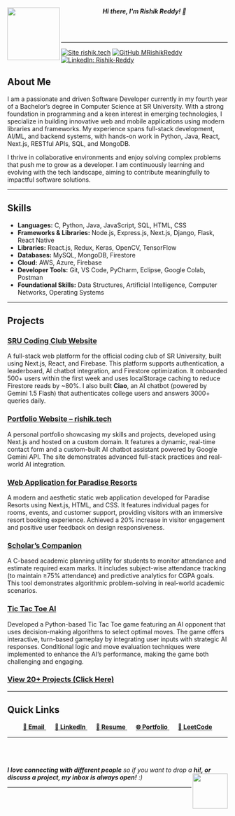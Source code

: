<br>
<p  align="center">
<img align="left" width="120" src="https://media.giphy.com/media/jaWhf74YRaDxHS3RCn/giphy.gif">
<em><b>Hi there, I'm Rishik Reddy! 👋</b></em>
</p>

<br>
<br>

---

[![Site rishik.tech](https://img.shields.io/badge/do%20visit-rishik.tech-informational)](https://www.rishik.tech/)
[![GitHub MRishikReddy](https://img.shields.io/github/followers/MRishikReddy?label=follow&style=social)](https://github.com/MRishikReddy)
[![LinkedIn: Rishik-Reddy](https://img.shields.io/badge/-rishik--reddy-blue?style=flat-square&logo=Linkedin&logoColor=white&link=https://www.linkedin.com/in/rishikreddym/)](https://www.linkedin.com/in/rishikreddym/)




## About Me
I am a passionate and driven Software Developer currently in my fourth year of a Bachelor’s degree in Computer Science at SR University. With a strong foundation in programming and a keen interest in emerging technologies, I specialize in building innovative web and mobile applications using modern libraries and frameworks. My experience spans full-stack development, AI/ML, and backend systems, with hands-on work in Python, Java, React, Next.js, RESTful APIs, SQL, and MongoDB.

I thrive in collaborative environments and enjoy solving complex problems that push me to grow as a developer. I am continuously learning and evolving with the tech landscape, aiming to contribute meaningfully to impactful software solutions.

---

## Skills

- **Languages:** C, Python, Java, JavaScript, SQL, HTML, CSS 
- **Frameworks & Libraries:** Node.js, Express.js, Next.js, Django, Flask, React Native
- **Libraries:** React.js, Redux, Keras, OpenCV, TensorFlow
- **Databases:** MySQL, MongoDB, Firestore
- **Cloud:** AWS, Azure, Firebase  
- **Developer Tools:** Git, VS Code, PyCharm, Eclipse, Google Colab, Postman 
- **Foundational Skills:** Data Structures, Artificial Intelligence, Computer Networks, Operating Systems  

---

## Projects

### [SRU Coding Club Website](https://github.com/mrishikreddy/SRU-Coding-Club-Website-RT1)
A full-stack web platform for the official coding club of SR University, built using Next.js, React, and Firebase. This platform supports authentication, a leaderboard, AI chatbot integration, and Firestore optimization. It onboarded 500+ users within the first week and uses localStorage caching to reduce Firestore reads by ~80%. I also built **Ciao**, an AI chatbot (powered by Gemini 1.5 Flash) that authenticates college users and answers 3000+ queries daily.

### [Portfolio Website – rishik.tech](https://github.com/mrishikreddy/Rishik-Tech-Portfolio-Website-RT3)
A personal portfolio showcasing my skills and projects, developed using Next.js and hosted on a custom domain. It features a dynamic, real-time contact form and a custom-built AI chatbot assistant powered by Google Gemini API. The site demonstrates advanced full-stack practices and real-world AI integration.

### [Web Application for Paradise Resorts](https://github.com/mrishikreddy/Web-Application-for-Paradise-Resorts-RT2)
A modern and aesthetic static web application developed for Paradise Resorts using Next.js, HTML, and CSS. It features individual pages for rooms, events, and customer support, providing visitors with an immersive resort booking experience. Achieved a 20% increase in visitor engagement and positive user feedback on design responsiveness.

### [Scholar’s Companion](https://github.com/mrishikreddy/Scholars-Companion-RT16)  
A C-based academic planning utility for students to monitor attendance and estimate required exam marks. It includes subject-wise attendance tracking (to maintain ≥75% attendance) and predictive analytics for CGPA goals. This tool demonstrates algorithmic problem-solving in real-world academic scenarios.

### [Tic Tac Toe AI](https://github.com/mrishikreddy/Tic-Tac-Toe-RT15)
Developed a Python-based Tic Tac Toe game featuring an AI opponent that uses decision-making algorithms to select optimal moves. The game offers interactive, turn-based gameplay by integrating user inputs with strategic AI responses. Conditional logic and move evaluation techniques were implemented to enhance the AI’s performance, making the game both challenging and engaging.

### [View 20+ Projects (Click Here)](https://github.com/mrishikreddy/Projects/tree/main)



---

## Quick Links

<p align="center">
  <span>
    <a href="mailto:malerishikreddy@gmail.com">
      <strong>📧 Email</strong>
    </a>
  </span>&nbsp;&nbsp;&nbsp;&nbsp;

  <span>
    <a href="https://www.linkedin.com/in/rishikreddym/">
      <strong>🔗 LinkedIn</strong>
    </a>
  </span>&nbsp;&nbsp;&nbsp;&nbsp;

  <span>
    <a href="https://drive.google.com/file/d/1LfjyjA3m7D2NXzGLc47e5sz26REtSYJ9/view">
      <strong>📄 Resume</strong>
    </a>
  </span>&nbsp;&nbsp;&nbsp;&nbsp;

  <span>
    <a href="https://rishik.tech">
      <strong>🌐 Portfolio</strong>
    </a>
  </span>&nbsp;&nbsp;&nbsp;&nbsp;

  <span>
    <a href="https://leetcode.com/u/Rishik_Reddy/">
      <strong>🧠 LeetCode</strong>
    </a>
  </span>
</p>

---

<br>
<br>
<br>
<em><b>I love connecting with different people</b> so if you want to drop a <b>hi!, or discuss a project, my inbox is always open!</b> :)</em><img align="right" src="https://media.giphy.com/media/EuoHwFsVY3w6BMmfhM/giphy.gif" width="80"/> 

---

